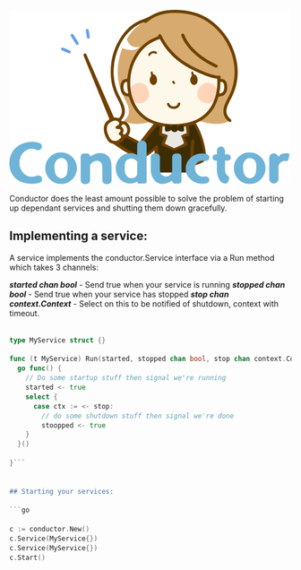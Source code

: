 ![Conductor Logo](/docs/logo.png)

Conductor does the least amount possible to solve the problem of 
starting up dependant services and shutting them down gracefully.

## Implementing a service:

A service implements the conductor.Service interface via a Run 
method which takes 3 channels:

***started chan bool*** - Send true when your service is running
***stopped chan bool*** - Send true when your service has stopped 
***stop chan context.Context*** - Select on this to be notified of shutdown, context with timeout.

```go

type MyService struct {}

func (t MyService) Run(started, stopped chan bool, stop chan context.Context) {
  go func() {
    // Do some startup stuff then signal we're running
    started <- true
    select {
      case ctx := <- stop:
        // do some shutdown stuff then signal we're done
        stoopped <- true
    }
  }()

}```


## Starting your services:

```go

c := conductor.New()
c.Service(MyService{})
c.Service(MyService{})
c.Start()
```
